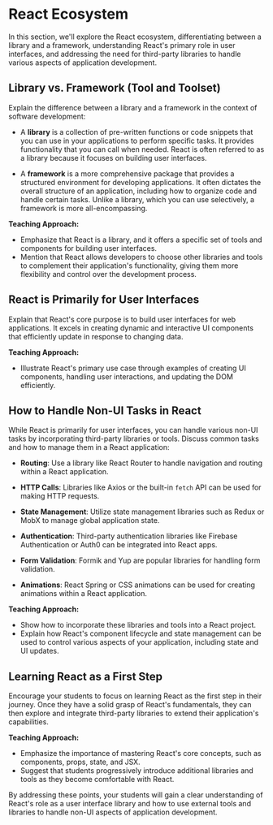 # React Ecosystem

In this section, we'll explore the React ecosystem, differentiating between a library and a framework, understanding React's primary role in user interfaces, and addressing the need for third-party libraries to handle various aspects of application development.

## Library vs. Framework (Tool and Toolset)

Explain the difference between a library and a framework in the context of software development:

- A **library** is a collection of pre-written functions or code snippets that you can use in your applications to perform specific tasks. It provides functionality that you can call when needed. React is often referred to as a library because it focuses on building user interfaces.

- A **framework** is a more comprehensive package that provides a structured environment for developing applications. It often dictates the overall structure of an application, including how to organize code and handle certain tasks. Unlike a library, which you can use selectively, a framework is more all-encompassing.

**Teaching Approach:**

- Emphasize that React is a library, and it offers a specific set of tools and components for building user interfaces.
- Mention that React allows developers to choose other libraries and tools to complement their application's functionality, giving them more flexibility and control over the development process.

## React is Primarily for User Interfaces

Explain that React's core purpose is to build user interfaces for web applications. It excels in creating dynamic and interactive UI components that efficiently update in response to changing data.

**Teaching Approach:**

- Illustrate React's primary use case through examples of creating UI components, handling user interactions, and updating the DOM efficiently.

## How to Handle Non-UI Tasks in React

While React is primarily for user interfaces, you can handle various non-UI tasks by incorporating third-party libraries or tools. Discuss common tasks and how to manage them in a React application:

- **Routing**: Use a library like React Router to handle navigation and routing within a React application.

- **HTTP Calls**: Libraries like Axios or the built-in `fetch` API can be used for making HTTP requests.

- **State Management**: Utilize state management libraries such as Redux or MobX to manage global application state.

- **Authentication**: Third-party authentication libraries like Firebase Authentication or Auth0 can be integrated into React apps.

- **Form Validation**: Formik and Yup are popular libraries for handling form validation.

- **Animations**: React Spring or CSS animations can be used for creating animations within a React application.

**Teaching Approach:**

- Show how to incorporate these libraries and tools into a React project.
- Explain how React's component lifecycle and state management can be used to control various aspects of your application, including state and UI updates.

## Learning React as a First Step

Encourage your students to focus on learning React as the first step in their journey. Once they have a solid grasp of React's fundamentals, they can then explore and integrate third-party libraries to extend their application's capabilities.

**Teaching Approach:**

- Emphasize the importance of mastering React's core concepts, such as components, props, state, and JSX.
- Suggest that students progressively introduce additional libraries and tools as they become comfortable with React.

By addressing these points, your students will gain a clear understanding of React's role as a user interface library and how to use external tools and libraries to handle non-UI aspects of application development.